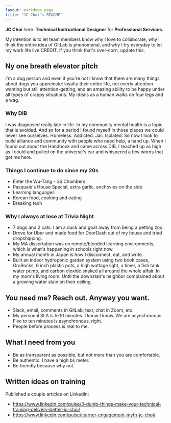 ```yaml
---
layout: markdown_page
title: "JC Choi’s README"
---
```


**JC Choi** here. **Technical Instructional Designer** for **Professional Services**.

My intention is to let team members know why I love to collaborate, why I think the entire idea of GitLab is phenomenal, and why I try everyday to let my work life live CREDIT. If you think that's over-corn, update this.

## Ny one breath elevator pitch

I'm a dog person and even if you're not I know that there are many things about dogs you appreicate: loyalty their entire life, not overly attention-wanting but still attention-getting, and an amazing ability to be happy under all types of crappy situations. My ideals as a human walks on four legs and a wag.


### Why DIB

I was diagnosed really late in life. In my community mental health is a topic that is avoided. And so for a period I found myself in those places we could never see ourselves. Homeless. Addicted. Jail. Isolated. So now I look to build alliance and community with people who need help, a hand up. When I found out about the Handbook and came across DIB, I reached up as high as I could and pulled on the universe's ear and whispered a few words that got me here.


### Things I continue to do since my 20s

* Enter the Wu-Tang - 36 Chambers
* Pasquale's House Special, extra garlic, anchovies on the side
* Learning languages
* Korean food, cooking and eating
* Breaking tech


### Why I always at lose at Trivia Night

+ 7 dogs and 2 cats. I am a duck and goat away from being a petting zoo.
+ Drove for Uber and made food for DoorDash out of my house and tried dropshipping.
+ My MA dissertation was on remote/blended learning environments, which is what's happening in schools right now.
+ My annual month in Japan is how I disconnect, eat, and write. 
+ Built an indoor hydroponic garden system using two book cases, GroRocks, 6 inch plastic pots, a high wattage light, a timer, a fish tank water pump, and carbon dioxide snaked all around the whole affair. In my mom's living room. Until the downstair's neighbor complained about a growing water stain on their ceiling.


## You need me? Reach out. Anyway you want.

+ Slack, email, comments in GitLab, text, chat in Zoom, etc.
+ My personal SLA is 5-10 minutes. I know I know. We are asynchronous. Five to ten minutes is asynchronous, right.
+ People before process is real to me.


## What I need from you

+ Be as transparent as possible, but not more than you are comfortable.
+ Be authentic. I have a high bs meter.
+ Be friendly because why not.


## Written ideas on training

<!-- TO ITERATE: add links to personal blog posts -->

Published a couple articles on LinkedIn:
+ https://www.linkedin.com/pulse/3-dumb-things-make-your-technical-training-delivery-better-jc-choi/
+ https://www.linkedin.com/pulse/learner-engagement-myth-jc-choi/


